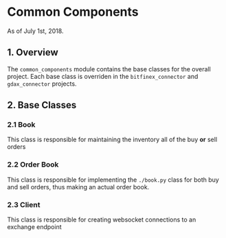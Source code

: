# Common Components
As of July 1st, 2018.

## 1. Overview
The `common_components` module contains the base classes for the overall project. 
Each base class is overriden in the `bitfinex_connector` and `gdax_connector` projects. 

## 2. Base Classes

### 2.1 Book
This class is responsible for maintaining the inventory all of the buy **or** sell orders

### 2.2 Order Book
This class is responsible for implementing the `./book.py` class for both buy and sell orders, 
thus making an actual order book.

### 2.3 Client
This class is responsible for creating websocket connections to an exchange endpoint
